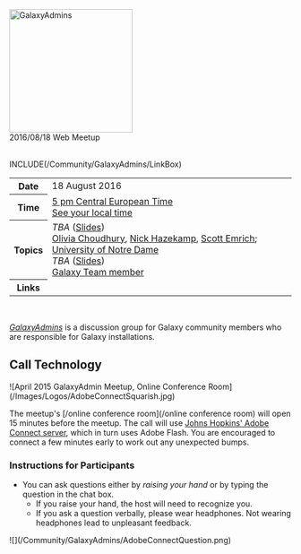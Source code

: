 <div class='center'><a href='/Community/GalaxyAdmins.md'><img src='/Images/GalaxyLogos/GalaxyAdmins.png' alt='GalaxyAdmins' width="220" /></a> 
<div class="title">2016/08/18 Web Meetup<br /><br />

</div></div>

INCLUDE(/Community/GalaxyAdmins/LinkBox)

<table>
  <tr>
    <th> Date </th>
    <td> 18 August 2016 </td>
    <td rowspan=4 style=" border: none"> </td>
    <td rowspan=4 style=" border: none"> </td>
  </tr>
  <tr>
    <th> Time </th>
    <td> <a href='http://bit.ly/235SYgf'>5 pm Central European Time</a><div class='indent'><a href='http://bit.ly/235SYgf'>See your local time</a></div> </td>
  </tr>
  <tr>
    <th> Topics </th>
    <td> <em>TBA</em> (<a href='ATTACHMENT_URLDocuments/Presentations/201608_Admins_und.pdf'>Slides</a>)<div class='indent'> <a href='https://engineering.nd.edu/profiles/colivia'>Olivia Choudhury</a>, <a href='https://engineering.nd.edu/profiles/nhazekamp'>Nick Hazekamp</a>, <a href='https://www3.nd.edu/~semrich/'>Scott Emrich</a>; <a href='http://www.nd.edu/'>University of Notre Dame</a> </div> <em>TBA</em> (<a href='ATTACHMENT_URLDocuments/Presentations/201608_Admins_.pdf'>Slides</a>)<div class='indent'><a href='/GalaxyTeam.md'>Galaxy Team member</a></div> </td>
  </tr>
  <tr>
    <th> Links </th>
    <td> </td>
  </tr>
</table>


<br />

*[GalaxyAdmins](/Community/GalaxyAdmins)* is a discussion group for Galaxy community members who are responsible for Galaxy installations. 

## Call Technology

<div class='right'>![April 2015 GalaxyAdmin Meetup, Online Conference Room](/Images/Logos/AdobeConnectSquarish.jpg)</div>

The  meetup's [/online conference room](/online conference room) will open 15 minutes before the meetup.  The call will use [Johns Hopkins' Adobe Connect server](http://connect.johnshopkins.edu/welcome/), which in turn uses Adobe Flash.  You are encouraged to connect a few minutes early to work out any unexpected bumps.

### Instructions for Participants

* You can ask questions either by *raising your hand* or by typing the question in the chat box.  
  * If you raise your hand, the host will need to recognize you.
  * If you ask a question verbally, please wear headphones.  Not wearing headphones lead to unpleasant feedback.

<div class='center'>![](/Community/GalaxyAdmins/AdobeConnectQuestion.png)</div>
